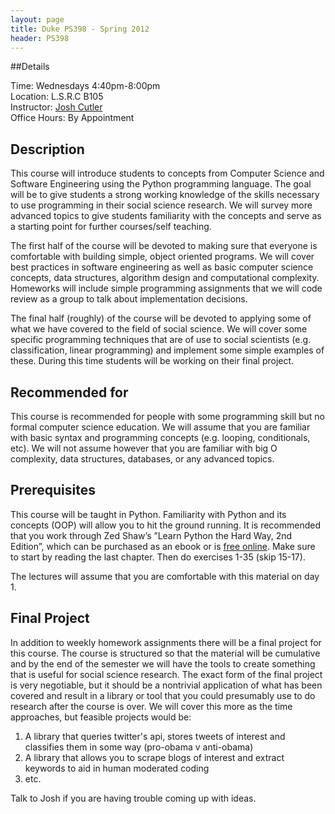```yaml
---
layout: page
title: Duke PS398 - Spring 2012
header: PS398
---
```


##Details

Time: Wednesdays 4:40pm-8:00pm  
Location: L.S.R.C B105  
Instructor: [Josh Cutler](http://www.whyhat.com)  
Office Hours: By Appointment  

## Description

This course will introduce students to concepts from Computer Science and Software Engineering using the Python programming language. The goal will be to give students a strong working knowledge of the skills necessary to use programming in their social science research. We will survey more advanced topics to give students familiarity with the concepts and serve as a starting point for further courses/self teaching.

The first half of the course will be devoted to making sure that everyone is comfortable with building simple, object oriented programs. We will cover best practices in software engineering as well as basic computer science concepts, data structures, algorithm design and computational complexity. Homeworks will include simple programming assignments that we will code review as a group to talk about implementation decisions.

The final half (roughly) of the course will be devoted to applying some of what we have covered to the field of social science. We will cover some specific programming techniques that are of use to social scientists (e.g. classification, linear programming) and implement some simple examples of these.  During this time students will be working on their final project.
    
## Recommended for

This course is recommended for people with some programming skill but no formal computer science education.  We will assume that you are familiar with basic syntax and programming concepts (e.g. looping, conditionals, etc).  We will not assume however that you are familiar with big O complexity, data structures, databases, or any advanced topics.

## Prerequisites

This course will be taught in Python. Familiarity with Python and its concepts (OOP) will allow you to hit the ground running. It is recommended that you work through Zed Shaw’s ”Learn Python the Hard Way, 2nd Edition”, which can be purchased as an ebook or is [free online](http://learnpythonthehardway.org/book/). Make sure to start by reading the last chapter. Then do exercises 1-35 (skip 15-17).

The lectures will assume that you are comfortable with this material on day 1.

## Final Project
In addition to weekly homework assignments there will be a final project for this course.  The course is structured so that the material will be cumulative and by the end of the semester we will have the tools to create something that is useful for social science research.  The exact form of the final project is very negotiable, but it should be a nontrivial application of what has been covered and result in a library or tool that you could presumably use to do research after the course is over.  We will cover this more as the time approaches, but feasible projects would be:

1. A library that queries twitter's api, stores tweets of interest and classifies them in some way (pro-obama v anti-obama)
2. A library that allows you to scrape blogs of interest and extract keywords to aid in human moderated coding
3. etc.

Talk to Josh if you are having trouble coming up with ideas. 

